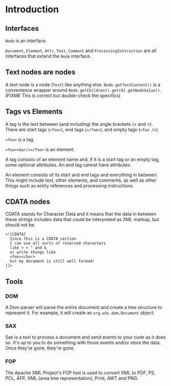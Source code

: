# Introduction

## Interfaces

`Node` is an interface.

`Document`, `Element`, `Attr`, `Text`, `Comment` and `ProcessingInstruction` are all interfaces that extend the `Node` interface.

## Text nodes are nodes

A text node is a node (`Text`) like anything else. `Node.getTextContent()` is a convenience wrapper around `Node.getChildren().get(0).getNodeValue()`. (FIXME This is correct but double-check the specifics)

## Tags vs Elements

A tag is the text between (and including) the angle brackets (< and >). There are start tags (`<foo>`), end tags (`</foo>`), and empty tags (`<foo />`).

`<foo>` is a tag.

`<foo><bar/></foo>` is an element.

A tag consists of an element name and, if it is a start tag or an empty tag, some optional attributes. An end tag cannot have attributes.

An element consists of its start and end tags and everything in between. This might include text, other elements, and comments, as well as other things such as entity references and processing instructions.

## CDATA nodes

CDATA stands for Character Data and it means that the data in between these strings includes data that *could* be interpreted as XML markup, but should not be.

    <![CDATA[
      Since this is a CDATA section
      I can use all sorts of reserved characters
      like > < " and &
      or write things like
      <foo></bar>
      but my document is still well formed!
    ]]>

## Tools

### DOM

A Dom parser will parse the entire document and create a tree structure to represent it. For example, it will create an `org.w3c.dom.Document` object.

### SAX

Sax is a tool to process a document and send events to your code as it does so. It's up to you to do something with those events and/or store the data. Once they're gone, they're gone.

### FOP

The Apache XML Project's FOP tool is used to convert XML to PDF, PS, PCL, AFP, XML (area tree representation), Print, AWT and PNG.
